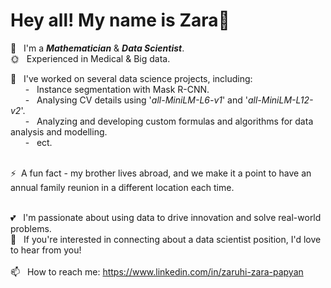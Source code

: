 # Hey all! My name is Zara👋

🌱 &nbsp; I'm a **_Mathematician_** & **_Data Scientist_**.<br>
🌞 &nbsp; Experienced in Medical & Big data. <br>

&#x1F34E; &nbsp; I've worked on several data science projects, including: <br>
 &nbsp; &nbsp; &nbsp; - &nbsp; Instance segmentation with Mask R-CNN. <br>
 &nbsp; &nbsp; &nbsp; - &nbsp; Analysing CV details using '_all-MiniLM-L6-v1_' and '_all-MiniLM-L12-v2_'. <br>
 &nbsp; &nbsp; &nbsp; - &nbsp; Analyzing and developing custom formulas and algorithms for data analysis and modelling.  <br>
 &nbsp; &nbsp; &nbsp; - &nbsp; ect.
 <br><br> 

⚡&nbsp; A fun fact - my brother lives abroad, and we make it a point to have an annual family reunion in a different location each time.
<br>
<br>

💕 &nbsp; I'm passionate about using data to drive innovation and solve real-world problems. <br>
🍓 &nbsp; If you're interested in connecting about a data scientist position, I'd love to hear from you!
<br>
<br>
📫 &nbsp; How to reach me: https://www.linkedin.com/in/zaruhi-zara-papyan
<br>
<br>
